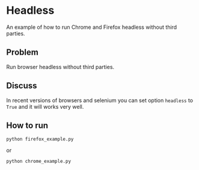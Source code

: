 # Headless

An example of how to run Chrome and Firefox headless without third parties.

## Problem

Run browser headless without third parties.

## Discuss

In recent versions of browsers and selenium you can set option `headless` to `True` and it will works very well.

## How to run

`python firefox_example.py`

or

`python chrome_example.py`
